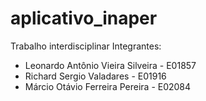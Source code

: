 # aplicativo_inaper
Trabalho interdisciplinar 
Integrantes:
- Leonardo Antônio Vieira Silveira - E01857
- Richard Sergio Valadares - E01916
- Márcio Otávio Ferreira Pereira - E02084
